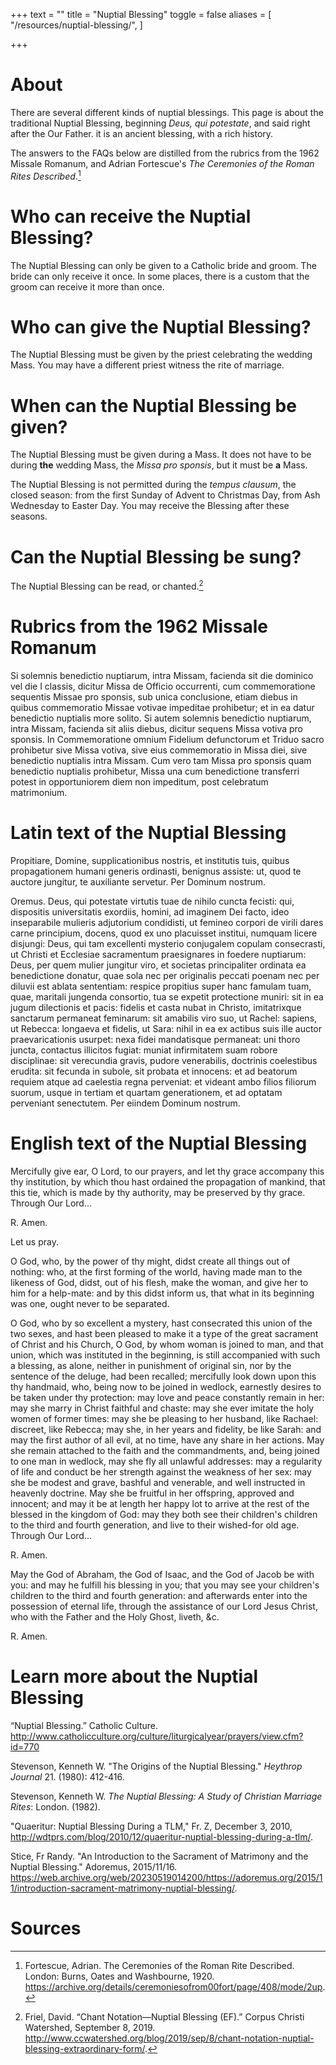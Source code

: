 +++
text = ""
title = "Nuptial Blessing"
toggle = false
aliases = [
    "/resources/nuptial-blessing/",
]

+++

# About

There are several different kinds of nuptial blessings. This page is about the traditional Nuptial Blessing, beginning _Deus, qui potestate_, and said right after the Our Father. it is an ancient blessing, with a rich history. 

The answers to the FAQs below are distilled from the rubrics from the 1962 Missale Romanum, and Adrian Fortescue's _The Ceremonies of the Roman Rites Described_.[^1] 

# Who can receive the Nuptial Blessing? 

The Nuptial Blessing can only be given to a Catholic bride and groom. The bride can only receive it once. In some places, there is a custom that the groom can receive it more than once. 

# Who can give the Nuptial Blessing? 

The Nuptial Blessing must be given by the priest celebrating the wedding Mass. You may have a different priest witness the rite of marriage. 

# When can the Nuptial Blessing be given?

The Nuptial Blessing must be given during a Mass. It does not have to be during **the** wedding Mass, the _Missa pro sponsis_, but it must be **a** Mass.

The Nuptial Blessing is not permitted during the _tempus clausum_, the closed season: from the first Sunday of Advent to Christmas Day, from Ash Wednesday to Easter Day. You may receive the Blessing after these seasons. 

# Can the Nuptial Blessing be sung? 

The Nuptial Blessing can be read, or chanted.[^2]

# Rubrics from the 1962 Missale Romanum

Si solemnis benedictio nuptiarum, intra Missam, facienda sit die dominico vel die I classis, dicitur Missa de Officio occurrenti, cum commemoratione sequentis Missae pro sponsis, sub unica conclusione, etiam diebus in quibus commemoratio Missae votivae impeditae prohibetur; et in ea datur benedictio nuptialis more solito. Si autem solemnis benedictio nuptiarum, intra Missam, facienda sit aliis diebus, dicitur sequens Missa votiva pro sponsis. In Commemoratione omnium Fidelium defunctorum et Triduo sacro prohibetur sive Missa votiva, sive eius commemoratio in Missa diei, sive benedictio nuptialis intra Missam. Cum vero tam Missa pro sponsis quam benedictio nuptialis prohibetur, Missa una cum benedictione transferri potest in opportuniorem diem non impeditum, post celebratum matrimonium.

# Latin text of the Nuptial Blessing 

Propitiare, Domine, supplicationibus nostris, et institutis tuis, quibus propagationem humani generis ordinasti, benignus assiste: ut, quod te auctore jungitur, te auxiliante servetur. Per Dominum nostrum.

Oremus. Deus, qui potestate virtutis tuae de nihilo cuncta fecisti: qui, dispositis universitatis exordiis, homini, ad imaginem Dei facto, ideo inseparabile mulieris adjutorium condidisti, ut femineo corpori de virili dares carne principium, docens, quod ex uno placuisset institui, numquam licere disjungi: Deus, qui tam excellenti mysterio conjugalem copulam consecrasti, ut Christi et Ecclesiae sacramentum praesignares in foedere nuptiarum: Deus, per quem mulier jungitur viro, et societas principaliter ordinata ea benedictione donatur, quae sola nec per originalis peccati poenam nec per diluvii est ablata sententiam: respice propitius super hanc famulam tuam, quae, maritali jungenda consortio, tua se expetit protectione muniri: sit in ea jugum dilectionis et pacis: fidelis et casta nubat in Christo, imitatrixque sanctarum permaneat feminarum: sit amabilis viro suo, ut Rachel: sapiens, ut Rebecca: longaeva et fidelis, ut Sara: nihil in ea ex actibus suis ille auctor praevaricationis usurpet: nexa fidei mandatisque permaneat: uni thoro juncta, contactus illicitos fugiat: muniat infirmitatem suam robore disciplinae: sit verecundia gravis, pudore venerabilis, doctrinis coelestibus erudita: sit fecunda in subole, sit probata et innocens: et ad beatorum requiem atque ad caelestia regna perveniat: et videant ambo filios filiorum suorum, usque in tertiam et quartam generationem, et ad optatam perveniant senectutem. Per eiindem Dominum nostrum.

# English text of the Nuptial Blessing

Mercifully give ear, O Lord, to our prayers, and let thy grace accompany this thy institution, by which thou hast ordained the propagation of mankind, that this tie, which is made by thy authority, may be preserved by thy grace. Through Our Lord...

R. Amen.

Let us pray.

O God, who, by the power of thy might, didst create all things out of nothing: who, at the first forming of the world, having made man to the likeness of God, didst, out of his flesh, make the woman, and give her to him for a help-mate: and by this didst inform us, that what in its beginning was one, ought never to be separated. 

O God, who by so excellent a mystery, hast consecrated this union of the two sexes, and hast been pleased to make it a type of the great sacrament of Christ and his Church, O God, by whom woman is joined to man, and that union, which was instituted in the beginning, is still accompanied with such a blessing, as alone, neither in punishment of original sin, nor by the sentence of the deluge, had been recalled; mercifully look down upon this thy handmaid, who, being now to be joined in wedlock, earnestly desires to be taken under thy protection: may love and peace constantly remain in her: may she marry in Christ faithful and chaste: may she ever imitate the holy women of former times: may she be pleasing to her husband, like Rachael: discreet, like Rebecca; may she, in her years and fidelity, be like Sarah: and may the first author of all evil, at no time, have any share in her actions. May she remain attached to the faith and the commandments, and, being joined to one man in wedlock, may she fly all unlawful addresses: may a regularity of life and conduct be her strength against the weakness of her sex: may she be modest and grave, bashful and venerable, and well instructed in heavenly doctrine. May she be fruitful in her offspring, approved and innocent; and may it be at length her happy lot to arrive at the rest of the blessed in the kingdom of God: may they both see their children's children to the third and fourth generation, and live to their wished-for old age. Through Our Lord...

R. Amen.

May the God of Abraham, the God of Isaac, and the God of Jacob be with you: and may he fulfill his blessing in you; that you may see your children's children to the third and fourth generation: and afterwards enter into the possession of eternal life, through the assistance of our Lord Jesus Christ, who with the Father and the Holy Ghost, liveth, &c.

R. Amen.

# Learn more about the Nuptial Blessing

“Nuptial Blessing.” Catholic Culture.  http://www.catholicculture.org/culture/liturgicalyear/prayers/view.cfm?id=770

Stevenson, Kenneth W. "The Origins of the Nuptial Blessing." _Heythrop Journal_ 21. (1980): 412-416.

Stevenson, Kenneth W. _The Nuptial Blessing: A Study of Christian Marriage Rites_: London. (1982).

"Quaeritur: Nuptial Blessing During a TLM," Fr. Z, December 3, 2010, http://wdtprs.com/blog/2010/12/quaeritur-nuptial-blessing-during-a-tlm/.

Stice, Fr Randy. "An Introduction to the Sacrament of Matrimony and the Nuptial Blessing." Adoremus, 2015/11/16. https://web.archive.org/web/20230519014200/https://adoremus.org/2015/11/introduction-sacrament-matrimony-nuptial-blessing/.


# Sources

[^1]: Fortescue, Adrian. The Ceremonies of the Roman Rite Described. London: Burns, Oates and Washbourne, 1920. https://archive.org/details/ceremoniesofrom00fort/page/408/mode/2up.

[^2]: Friel, David. “Chant Notation—Nuptial Blessing (EF).” Corpus Christi Watershed, September 8, 2019. http://www.ccwatershed.org/blog/2019/sep/8/chant-notation-nuptial-blessing-extraordinary-form/.


